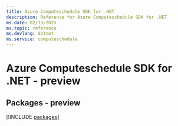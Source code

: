 ```yaml
---
title: Azure Computeschedule SDK for .NET
description: Reference for Azure Computeschedule SDK for .NET
ms.date: 02/13/2025
ms.topic: reference
ms.devlang: dotnet
ms.service: computeschedule
---
```

# Azure Computeschedule SDK for .NET - preview
## Packages - preview
[!INCLUDE [packages](computeschedule-index.md)]